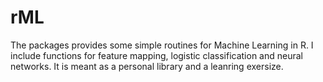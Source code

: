 rML
===

The packages provides some simple routines for Machine Learning in R. I include functions for feature mapping, logistic classification and neural networks. It is meant as a personal library and a leanring exersize.
